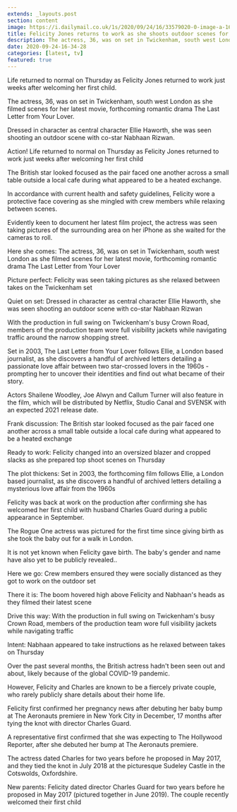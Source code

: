 ```yaml
---
extends: _layouts.post
section: content
image: https://i.dailymail.co.uk/1s/2020/09/24/16/33579020-0-image-a-168_1600960075502.jpg 
title: Felicity Jones returns to work as she shoots outdoor scenes for new film 
description: The actress, 36, was on set in Twickenham, south west London as she filmed scenes for her latest movie, forthcoming romantic drama The Last Letter from Your Lover. 
date: 2020-09-24-16-34-28 
categories: [latest, tv] 
featured: true 
--- 
```

Life returned to normal on Thursday as Felicity Jones returned to work just weeks after welcoming her first child.  

The actress, 36, was on set in Twickenham, south west London as she filmed scenes for her latest movie, forthcoming romantic drama The Last Letter from Your Lover. 

Dressed in character as central character Ellie Haworth, she was seen shooting an outdoor scene with co-star Nabhaan Rizwan.  

Action! Life returned to normal on Thursday as Felicity Jones returned to work just weeks after welcoming her first child

The British star looked focused as the pair faced one another across a small table outside a local cafe during what appeared to be a heated exchange. 

In accordance with current health and safety guidelines, Felicity wore a protective face covering as she mingled with crew members while relaxing between scenes.

Evidently keen to document her latest film project, the actress was seen taking pictures of the surrounding area on her iPhone as she waited for the cameras to roll.  

Here she comes: The actress, 36, was on set in Twickenham, south west London as she filmed scenes for her latest movie, forthcoming romantic drama The Last Letter from Your Lover

Picture perfect: Felicity was seen taking pictures as she relaxed between takes on the Twickenham set

Quiet on set: Dressed in character as central character Ellie Haworth, she was seen shooting an outdoor scene with co-star Nabhaan Rizwan

With the production in full swing on Twickenham's busy Crown Road, members of the production team wore full visibility jackets while navigating traffic around the narrow shopping street.  

Set in 2003, The Last Letter from Your Lover follows Ellie, a London based journalist, as she discovers a handful of archived letters detailing a passionate love affair between two star-crossed lovers in the 1960s - prompting her to uncover their identities and find out what became of their story.   

Actors Shailene Woodley, Joe Alwyn and Callum Turner will also feature in the film, which will be distributed by Netflix, Studio Canal and SVENSK with an expected 2021 release date. 

Frank discussion: The British star looked focused as the pair faced one another across a small table outside a local cafe during what appeared to be a heated exchange

Ready to work: Felicity changed into an oversized blazer and cropped slacks as she prepared top shoot scenes on Thursday 

The plot thickens: Set in 2003, the forthcoming film follows Ellie, a London based journalist, as she discovers a handful of archived letters detailing a mysterious love affair from the 1960s

Felicity was back at work on the production after confirming she has welcomed her first child with husband Charles Guard during a public appearance in September. 

The Rogue One actress was pictured for the first time since giving birth as she took the baby out for a walk in London. 

It is not yet known when Felicity gave birth. The baby's gender and name have also yet to be publicly revealed.. 

Here we go: Crew members ensured they were socially distanced as they got to work on the outdoor set

There it is: The boom hovered high above Felicity and Nabhaan's heads as they filmed their latest scene 

Drive this way: With the production in full swing on Twickenham's busy Crown Road, members of the production team wore full visibility jackets while navigating traffic

Intent: Nabhaan appeared to take instructions as he relaxed between takes on Thursday 

Over the past several months, the British actress hadn't been seen out and about, likely because of the global COVID-19 pandemic.

However, Felicity and Charles are known to be a fiercely private couple, who rarely publicly share details about their home life.

Felicity first confirmed her pregnancy news after debuting her baby bump at The Aeronauts premiere in New York City in December, 17 months after tying the knot with director Charles Guard.

A representative first confirmed that she was expecting to The Hollywood Reporter, after she debuted her bump at The Aeronauts premiere.

The actress dated Charles for two years before he proposed in May 2017, and they tied the knot in July 2018 at the picturesque Sudeley Castle in the Cotswolds, Oxfordshire.

New parents: Felicity dated director Charles Guard for two years before he proposed in May 2017 (pictured together in June 2019). The couple recently welcomed their first child 


